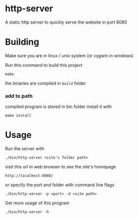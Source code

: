# http-server
A static http server to quickly serve the website in port 8080

# Building

Make sure you are in linux / unix system (or cygwin in windows)

Run this command to build this project
```
make
```
the binaries are compiled in ``build`` folder

### add to path
compiled program is stored in bin folder
install it with
```
make install
```

# Usage
Run the server with
```
./bin/http-server <site's folder path>
```

visit this url in web browser to see the site's homepage 
```
http://localhost:8080/
```

or specify the port and folder with command line flags
```
./bin/http-server -p <port> -d <site path>
```

Get more usage of this program
```
./bin/http-server -h
```
